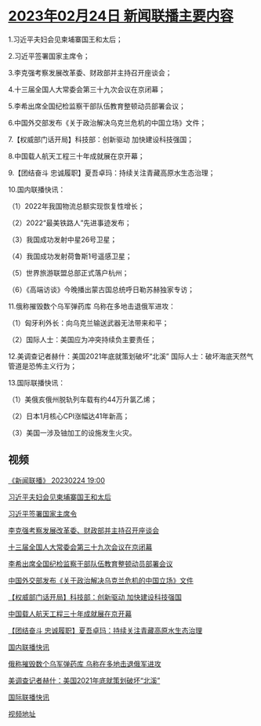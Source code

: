 # [2023年02月24日 新闻联播主要内容](https://tv.cctv.com/lm/xwlb/day/20230224.shtml)

1.习近平夫妇会见柬埔寨国王和太后；

2.习近平签署国家主席令；

3.李克强考察发展改革委、财政部并主持召开座谈会；

4.十三届全国人大常委会第三十九次会议在京闭幕；

5.李希出席全国纪检监察干部队伍教育整顿动员部署会议；

6.中国外交部发布《关于政治解决乌克兰危机的中国立场》文件；

7.【权威部门话开局】科技部：创新驱动 加快建设科技强国；

8.中国载人航天工程三十年成就展在京开幕；

9.【团结奋斗 忠诚履职】夏吾卓玛：持续关注青藏高原水生态治理；

10.国内联播快讯：

（1）2022年我国物流总额实现恢复性增长；

（2）2022“最美铁路人”先进事迹发布；

（3）我国成功发射中星26号卫星；

（4）我国成功发射荷鲁斯1号遥感卫星；

（5）世界旅游联盟总部正式落户杭州；

（6）《高端访谈》今晚播出蒙古国总统呼日勒苏赫独家专访；

11.俄称摧毁数个乌军弹药库 乌称在多地击退俄军进攻：

（1）匈牙利外长：向乌克兰输送武器无法带来和平；

（2）国际人士：美国应为冲突持续负主要责任；

12.美调查记者赫什：美国2021年底就策划破坏“北溪” 国际人士：破坏海底天然气管道是恐怖主义行为；

13.国际联播快讯：

（1）美俄亥俄州脱轨列车载有约44万升氯乙烯；

（2）日本1月核心CPI涨幅达41年新高；

（3）美国一涉及铀加工的设施发生火灾。

## 视频

[《新闻联播》 20230224 19:00](https://tv.cctv.com/2023/02/24/VIDEGRTLuWaJPJLIbU28IMhX230224.shtml)

[习近平夫妇会见柬埔寨国王和太后](https://tv.cctv.com/2023/02/24/VIDEDTV6GEOPCigkH1c6TBaQ230224.shtml)

[习近平签署国家主席令](https://tv.cctv.com/2023/02/24/VIDE3U3EBG2fTlXwod1fQoIq230224.shtml)

[李克强考察发展改革委、财政部并主持召开座谈会](https://tv.cctv.com/2023/02/24/VIDELH7DJdRiuDKC2Igi9x7V230224.shtml)

[十三届全国人大常委会第三十九次会议在京闭幕](https://tv.cctv.com/2023/02/24/VIDE74siC29o3LC5XPsbXZPm230224.shtml)

[李希出席全国纪检监察干部队伍教育整顿动员部署会议](https://tv.cctv.com/2023/02/24/VIDEGNoZ1kxKfhaoOnMCpa5k230224.shtml)

[中国外交部发布《关于政治解决乌克兰危机的中国立场》文件](https://tv.cctv.com/2023/02/24/VIDEQWJ5T3T7V54FuKhlnpix230224.shtml)

[【权威部门话开局】科技部：创新驱动 加快建设科技强国](https://tv.cctv.com/2023/02/24/VIDEUsdQ21gstU7ALIC2HgLJ230224.shtml)

[中国载人航天工程三十年成就展在京开幕](https://tv.cctv.com/2023/02/24/VIDE56kKTYuCGTOfwE3bSXp6230224.shtml)

[【团结奋斗 忠诚履职】夏吾卓玛：持续关注青藏高原水生态治理](https://tv.cctv.com/2023/02/24/VIDEpjo7ndRCuX4shlPP86eu230224.shtml)

[国内联播快讯](https://tv.cctv.com/2023/02/24/VIDEiKNbVNLiIaI0pM2BZCqh230224.shtml)

[俄称摧毁数个乌军弹药库 乌称在多地击退俄军进攻](https://tv.cctv.com/2023/02/24/VIDEHlArjQghYVXLAHCidbs8230224.shtml)

[美调查记者赫什：美国2021年底就策划破坏“北溪”](https://tv.cctv.com/2023/02/24/VIDEba7DoI5H1Ku0CwhF5wrL230224.shtml)

[国际联播快讯](https://tv.cctv.com/2023/02/24/VIDEqmN76pMVTEdpFXGrRleO230224.shtml)

[视频地址](https://tv.cctv.com/lm/xwlb/day/20230224.shtml) 

